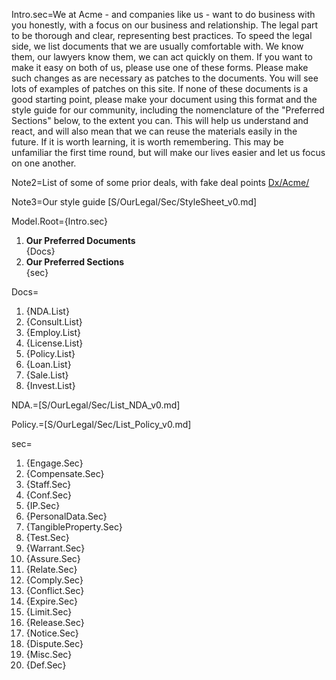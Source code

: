 Intro.sec=We at Acme - and companies like us - want to do business with you honestly, with a focus on our business and relationship.  The legal part to be thorough and clear, representing best practices.  To speed the legal side, we list documents that we are usually comfortable with.  We know them, our lawyers know them, we can act quickly on them.  If you want to make it easy on both of us, please use one of these forms.  Please make such changes as are necessary as patches to the documents.  You will see lots of examples of patches on this site.  If none of these documents is a good starting point, please make your document using this format and the style guide for our community, including the nomenclature of the "Preferred Sections" below, to the extent you can.  This will help us understand and react, and will also mean that we can reuse the materials easily in the future.  If it is worth learning, it is worth remembering.  This may be unfamiliar the first time round, but will make our lives easier and let us focus on one another.

Note2=List of some of some prior deals, with fake deal points <a href="index.php?action=list&file=Dx/Acme/">Dx/Acme/</a>

Note3=Our style guide [S/OurLegal/Sec/StyleSheet_v0.md]

Model.Root={Intro.sec}<ol><li><b>Our Preferred Documents</b><br>{Docs}<li><b>Our Preferred Sections</b><br>{sec}</ol>

Docs=<ol><li>{NDA.List}<li>{Consult.List}<li>{Employ.List}<li>{License.List}<li>{Policy.List}<li>{Loan.List}<li>{Sale.List}<li>{Invest.List}</ol>

NDA.=[S/OurLegal/Sec/List_NDA_v0.md]

Policy.=[S/OurLegal/Sec/List_Policy_v0.md]

sec=<ol><li>{Engage.Sec}<li>{Compensate.Sec}<li>{Staff.Sec}<li>{Conf.Sec}<li>{IP.Sec}<li>{PersonalData.Sec}<li>{TangibleProperty.Sec}<li>{Test.Sec}<li>{Warrant.Sec}<li>{Assure.Sec}<li>{Relate.Sec}<li>{Comply.Sec}<li>{Conflict.Sec}<li>{Expire.Sec}<li>{Limit.Sec}<li>{Release.Sec}<li>{Notice.Sec}<li>{Dispute.Sec}<li>{Misc.Sec}<li>{Def.Sec}</ol>